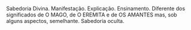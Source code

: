 Sabedoria Divina. Manifestação. Explicação. Ensinamento. Diferente dos
significados de O MAGO, de O EREMITA e de OS AMANTES mas, sob alguns aspectos,
semelhante. Sabedoria oculta.


